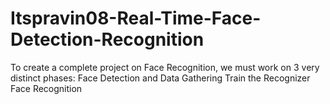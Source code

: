 # Itspravin08-Real-Time-Face-Detection-Recognition
To create a complete project on Face Recognition, we must work on 3 very distinct phases: Face Detection and Data Gathering Train the Recognizer Face Recognition
